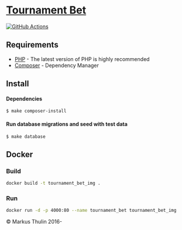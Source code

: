 # [Tournament Bet](https://github.com/thulin82/tournament_bet)

[![GitHub Actions](https://github.com/thulin82/tournament_bet/actions/workflows/github-actions.yml/badge.svg)](https://github.com/thulin82/tournament_bet/actions/workflows/github-actions.yml)

## Requirements

-   [PHP](http://php.net/) - The latest version of PHP is highly recommended
-   [Composer](https://getcomposer.org/) - Dependency Manager

## Install

#### Dependencies

```
$ make composer-install
```

#### Run database migrations and seed with test data

```
$ make database
```

## Docker

### Build

```bash
docker build -t tournament_bet_img .
```

### Run

```bash
docker run -d -p 4000:80 --name tournament_bet tournament_bet_img
```

© Markus Thulin 2016-
